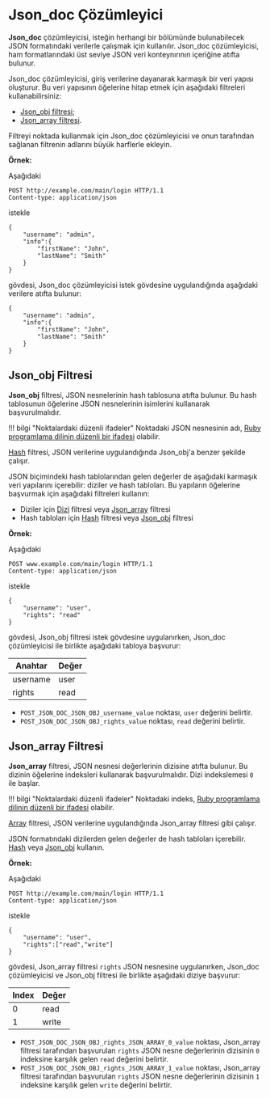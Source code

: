 [link-ruby]:                    http://ruby-doc.org/core-2.6.1/doc/regexp_rdoc.html
[link-hash]:                    hash.md
[link-array]:                   array.md
[link-jsonobj-array]:           array.md#the-example-of-using-the-jsondoc-filter-and-the-array-filter
[link-jsonobj-hash]:            hash.md#the-example-of-using-the-jsonobj-filter-and-the-hash-filter
[link-jsonarray-hash]:          hash.md#the-example-of-using-the-jsonarray-filter-and-the-hash-filter

[anchor1]:          #jsonobj-filter
[anchor2]:          #jsonarray-filter


# Json_doc Çözümleyici

**Json_doc** çözümleyicisi, isteğin herhangi bir bölümünde bulunabilecek JSON formatındaki verilerle çalışmak için kullanılır. Json_doc çözümleyicisi, ham formatlarındaki üst seviye JSON veri konteynırının içeriğine atıfta bulunur.

Json_doc çözümleyicisi, giriş verilerine dayanarak karmaşık bir veri yapısı oluşturur. Bu veri yapısının öğelerine hitap etmek için aşağıdaki filtreleri kullanabilirsiniz: 
* [Json_obj filtresi][anchor1];
* [Json_array filtresi][anchor2].

Filtreyi noktada kullanmak için Json_doc çözümleyicisi ve onun tarafından sağlanan filtrenin adlarını büyük harflerle ekleyin.

**Örnek:** 

Aşağıdaki

```
POST http://example.com/main/login HTTP/1.1
Content-type: application/json
```

istekle 

```
{
    "username": "admin",
    "info":{
        "firstName": "John",
        "lastName": "Smith"
    }
}
```

gövdesi, Json_doc çözümleyicisi istek gövdesine uygulandığında aşağıdaki verilere atıfta bulunur:

```
{
    "username": "admin",
    "info":{
        "firstName": "John",
        "lastName": "Smith"
    }
}
```


## Json_obj Filtresi

**Json_obj** filtresi, JSON nesnelerinin hash tablosuna atıfta bulunur. Bu hash tablosunun öğelerine JSON nesnelerinin isimlerini kullanarak başvurulmalıdır.

!!! bilgi "Noktalardaki düzenli ifadeler"
    Noktadaki JSON nesnesinin adı, [Ruby programlama dilinin düzenli bir ifadesi][link-ruby] olabilir.  

[Hash][link-hash] filtresi, JSON verilerine uygulandığında Json_obj'a benzer şekilde çalışır.

JSON biçimindeki hash tablolarından gelen değerler de aşağıdaki karmaşık veri yapılarını içerebilir: diziler ve hash tabloları. Bu yapıların öğelerine başvurmak için aşağıdaki filtreleri kullanın:
* Diziler için [Dizi][link-jsonobj-array] filtresi veya [Json_array][anchor2] filtresi
* Hash tabloları için [Hash][link-jsonobj-hash] filtresi veya [Json_obj][anchor1] filtresi

**Örnek:** 

Aşağıdaki

```
POST www.example.com/main/login HTTP/1.1
Content-type: application/json
```

istekle 

```
{
    "username": "user",
    "rights": "read"
}
```

gövdesi, Json_obj filtresi istek gövdesine uygulanırken, Json_doc çözümleyicisi ile birlikte aşağıdaki tabloya başvurur:

| Anahtar      | Değer    |
|----------|----------|
| username | user     |
| rights   | read     |

* `POST_JSON_DOC_JSON_OBJ_username_value` noktası, `user` değerini belirtir.
* `POST_JSON_DOC_JSON_OBJ_rights_value` noktası, `read` değerini belirtir.


## Json_array Filtresi

**Json_array** filtresi, JSON nesnesi değerlerinin dizisine atıfta bulunur. Bu dizinin öğelerine indeksleri kullanarak başvurulmalıdır. Dizi indekslemesi `0` ile başlar.

!!!  bilgi "Noktalardaki düzenli ifadeler"
    Noktadaki indeks, [Ruby programlama dilinin düzenli bir ifadesi][link-ruby] olabilir. 

[Array][link-array] filtresi, JSON verilerine uygulandığında Json_array filtresi gibi çalışır.

JSON formatındaki dizilerden gelen değerler de hash tabloları içerebilir. [Hash][link-jsonarray-hash] veya [Json_obj][anchor1] kullanın.

**Örnek:** 

Aşağıdaki 

```
POST http://example.com/main/login HTTP/1.1
Content-type: application/json
```

istekle 

```
{
    "username": "user",
    "rights":["read","write"]
}
```

gövdesi, Json_array filtresi `rights` JSON nesnesine uygulanırken, Json_doc çözümleyicisi ve Json_obj filtresi ile birlikte aşağıdaki diziye başvurur:

| Index  | Değer   |
|--------|----------|
| 0      | read     |
| 1      | write    |

* `POST_JSON_DOC_JSON_OBJ_rights_JSON_ARRAY_0_value` noktası, Json_array filtresi tarafından başvurulan `rights` JSON nesne değerlerinin dizisinin `0` indeksine karşılık gelen `read` değerini belirtir.
* `POST_JSON_DOC_JSON_OBJ_rights_JSON_ARRAY_1_value` noktası, Json_array filtresi tarafından başvurulan `rights` JSON nesne değerlerinin dizisinin `1` indeksine karşılık gelen `write` değerini belirtir.